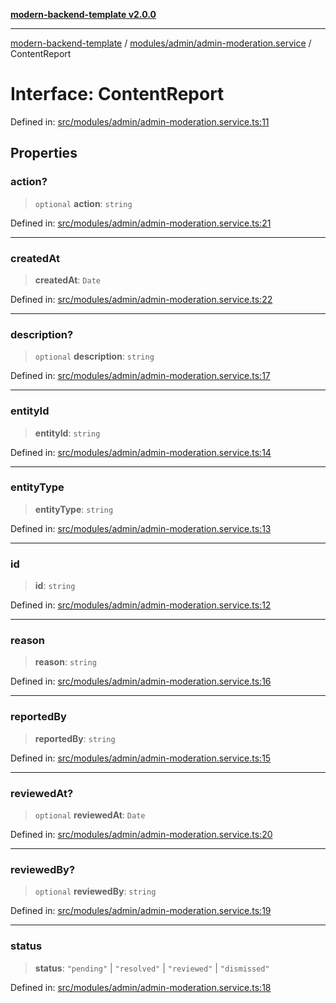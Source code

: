 [**modern-backend-template v2.0.0**](../../../../README.md)

***

[modern-backend-template](../../../../modules.md) / [modules/admin/admin-moderation.service](../README.md) / ContentReport

# Interface: ContentReport

Defined in: [src/modules/admin/admin-moderation.service.ts:11](https://github.com/maemreyo/saas-4cus-nodejs/blob/2a5b3f3aa11335dfa561e80e1feabb8e6084261e/src/modules/admin/admin-moderation.service.ts#L11)

## Properties

### action?

> `optional` **action**: `string`

Defined in: [src/modules/admin/admin-moderation.service.ts:21](https://github.com/maemreyo/saas-4cus-nodejs/blob/2a5b3f3aa11335dfa561e80e1feabb8e6084261e/src/modules/admin/admin-moderation.service.ts#L21)

***

### createdAt

> **createdAt**: `Date`

Defined in: [src/modules/admin/admin-moderation.service.ts:22](https://github.com/maemreyo/saas-4cus-nodejs/blob/2a5b3f3aa11335dfa561e80e1feabb8e6084261e/src/modules/admin/admin-moderation.service.ts#L22)

***

### description?

> `optional` **description**: `string`

Defined in: [src/modules/admin/admin-moderation.service.ts:17](https://github.com/maemreyo/saas-4cus-nodejs/blob/2a5b3f3aa11335dfa561e80e1feabb8e6084261e/src/modules/admin/admin-moderation.service.ts#L17)

***

### entityId

> **entityId**: `string`

Defined in: [src/modules/admin/admin-moderation.service.ts:14](https://github.com/maemreyo/saas-4cus-nodejs/blob/2a5b3f3aa11335dfa561e80e1feabb8e6084261e/src/modules/admin/admin-moderation.service.ts#L14)

***

### entityType

> **entityType**: `string`

Defined in: [src/modules/admin/admin-moderation.service.ts:13](https://github.com/maemreyo/saas-4cus-nodejs/blob/2a5b3f3aa11335dfa561e80e1feabb8e6084261e/src/modules/admin/admin-moderation.service.ts#L13)

***

### id

> **id**: `string`

Defined in: [src/modules/admin/admin-moderation.service.ts:12](https://github.com/maemreyo/saas-4cus-nodejs/blob/2a5b3f3aa11335dfa561e80e1feabb8e6084261e/src/modules/admin/admin-moderation.service.ts#L12)

***

### reason

> **reason**: `string`

Defined in: [src/modules/admin/admin-moderation.service.ts:16](https://github.com/maemreyo/saas-4cus-nodejs/blob/2a5b3f3aa11335dfa561e80e1feabb8e6084261e/src/modules/admin/admin-moderation.service.ts#L16)

***

### reportedBy

> **reportedBy**: `string`

Defined in: [src/modules/admin/admin-moderation.service.ts:15](https://github.com/maemreyo/saas-4cus-nodejs/blob/2a5b3f3aa11335dfa561e80e1feabb8e6084261e/src/modules/admin/admin-moderation.service.ts#L15)

***

### reviewedAt?

> `optional` **reviewedAt**: `Date`

Defined in: [src/modules/admin/admin-moderation.service.ts:20](https://github.com/maemreyo/saas-4cus-nodejs/blob/2a5b3f3aa11335dfa561e80e1feabb8e6084261e/src/modules/admin/admin-moderation.service.ts#L20)

***

### reviewedBy?

> `optional` **reviewedBy**: `string`

Defined in: [src/modules/admin/admin-moderation.service.ts:19](https://github.com/maemreyo/saas-4cus-nodejs/blob/2a5b3f3aa11335dfa561e80e1feabb8e6084261e/src/modules/admin/admin-moderation.service.ts#L19)

***

### status

> **status**: `"pending"` \| `"resolved"` \| `"reviewed"` \| `"dismissed"`

Defined in: [src/modules/admin/admin-moderation.service.ts:18](https://github.com/maemreyo/saas-4cus-nodejs/blob/2a5b3f3aa11335dfa561e80e1feabb8e6084261e/src/modules/admin/admin-moderation.service.ts#L18)
